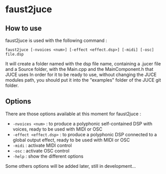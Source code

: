# faust2juce

## How to use

faust2juce is used with the following command : 

`faust2juce [-nvoices <num>] [-effect <effect.dsp>] [-midi] [-osc] file.dsp` 

It will create a folder named with the dsp file name, containing a .jucer file and a Source folder, with the Main.cpp and the MainComponent.h that JUCE uses
In order for it to be ready to use, without changing the JUCE modules path, you should put it into the "examples" folder of the JUCE git folder.

## Options

There are those options available at this moment for faust2juce : 

 - `-nvoices <num>`         : to produce a polyphonic self-contained DSP with <num> voices, ready to be used with MIDI or OSC
 - `-effect <effect.dsp>`   : to produce a polyphonic DSP connected to a global output effect, ready to be used with MIDI or OSC
 - `-midi`                  : activate MIDI control
 - `-osc`                   : activate OSC control
 - `-help`                  : show the different options 

Some others options will be added later, still in development...

